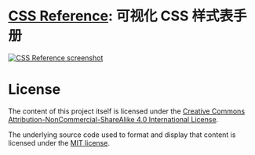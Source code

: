 # [CSS Reference](https://cssreference.io): 可视化 CSS 样式表手册

[![CSS Reference screenshot](https://raw.github.com/jgthms/css-reference/master/images/css-reference-share.png)](https://cssreference.io)

# License

The content of this project itself is licensed under the [Creative Commons Attribution-NonCommercial-ShareAlike 4.0 International License](https://creativecommons.org/licenses/by-nc-sa/4.0/).

The underlying source code used to format and display that content is licensed under the [MIT license](https://opensource.org/licenses/mit-license.php).



